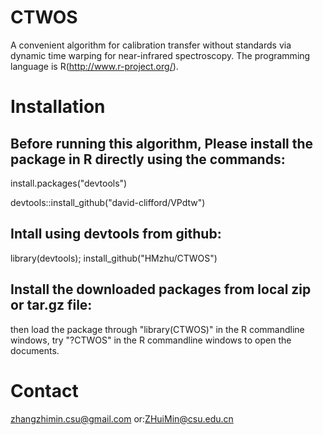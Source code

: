 # CTWOS
A convenient algorithm for calibration transfer without standards via dynamic time warping for near-infrared spectroscopy. The programming language is R(http://www.r-project.org/).
# Installation

## Before running this algorithm, Please install the package in R directly using the commands:

install.packages("devtools")

devtools::install_github("david-clifford/VPdtw")

## Intall using devtools from github:

library(devtools); 
install_github("HMzhu/CTWOS")

## Install the downloaded packages from local zip or tar.gz file:

then load the package through "library(CTWOS)" in the R commandline windows, try "?CTWOS" in the R commandline windows to open the documents.
# Contact
zhangzhimin.csu@gmail.com or:ZHuiMin@csu.edu.cn

